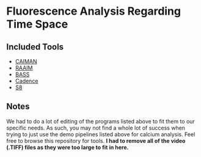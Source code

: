 # Fluorescence Analysis Regarding Time Space
## Included Tools
- [CAIMAN](https://github.com/flatironinstitute/CaImAn)
- [RAAIM](https://github.com/aedobyns/lab)
- [BASS](https://github.com/drcgw/bass)
- [Cadence](https://github.com/asenicos/cadence)
- [S8](https://github.com/franccm/s8)

## Notes
We had to do a lot of editing of the programs listed above to fit them to our specific needs. As such, you may not find a whole lot of success when trying to just use the demo pipelines listed above for calcium analysis. Feel free to browse this repository for tools.
**I had to remove all of the video (.TIFF) files as they were too large to fit in here.**
